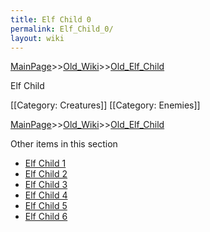 ```yaml
---
title: Elf Child 0
permalink: Elf_Child_0/
layout: wiki
---
```


[MainPage](/keeperrl_wiki/ "wikilink")>>[Old_Wiki](/keeperrl_wiki/Old_Wiki "wikilink")>>[Old_Elf_Child](/keeperrl_wiki/Old_Elf_Child "wikilink")

Elf Child

[[Category: Creatures]]
[[Category: Enemies]]

[MainPage](/keeperrl_wiki/ "wikilink")>>[Old_Wiki](/keeperrl_wiki/Old_Wiki "wikilink")>>[Old_Elf_Child](/keeperrl_wiki/Old_Elf_Child "wikilink")

Other items in this section
-    [Elf Child 1](/keeperrl_wiki/Elf_Child_1 "wikilink")
-    [Elf Child 2](/keeperrl_wiki/Elf_Child_2 "wikilink")
-    [Elf Child 3](/keeperrl_wiki/Elf_Child_3 "wikilink")
-    [Elf Child 4](/keeperrl_wiki/Elf_Child_4 "wikilink")
-    [Elf Child 5](/keeperrl_wiki/Elf_Child_5 "wikilink")
-    [Elf Child 6](/keeperrl_wiki/Elf_Child_6 "wikilink")
